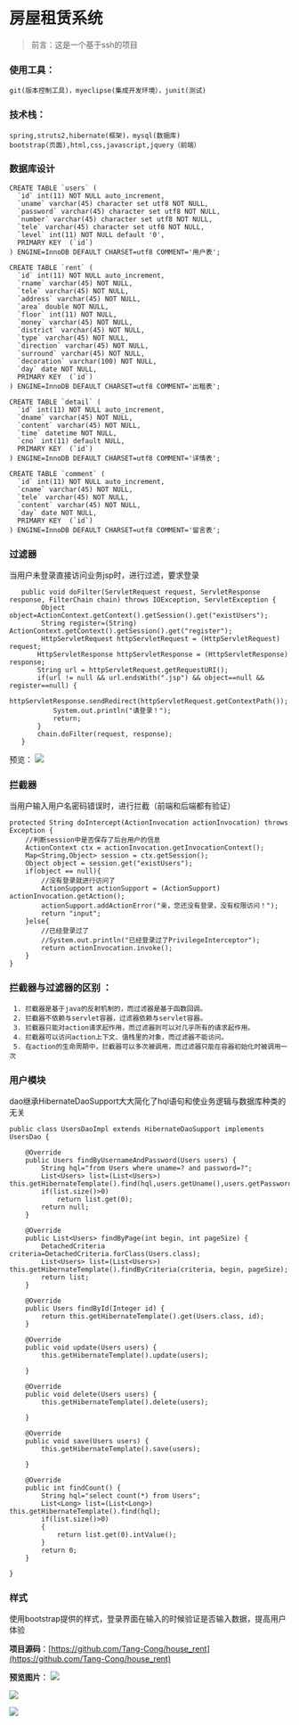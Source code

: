 # 房屋租赁系统

> 前言：这是一个基于ssh的项目

### 使用工具：

	git(版本控制工具)，myeclipse(集成开发环境），junit(测试)
	
### 技术栈：

	spring,struts2,hibernate(框架)，mysql(数据库)
	bootstrap(页面),html,css,javascript,jquery（前端）

### 数据库设计
	CREATE TABLE `users` (
	  `id` int(11) NOT NULL auto_increment,
	  `uname` varchar(45) character set utf8 NOT NULL,
	  `password` varchar(45) character set utf8 NOT NULL,
	  `number` varchar(45) character set utf8 NOT NULL,
	  `tele` varchar(45) character set utf8 NOT NULL,
	  `level` int(11) NOT NULL default '0',
	  PRIMARY KEY  (`id`)
	) ENGINE=InnoDB DEFAULT CHARSET=utf8 COMMENT='用户表';

	CREATE TABLE `rent` (
	  `id` int(11) NOT NULL auto_increment,
	  `rname` varchar(45) NOT NULL,
	  `tele` varchar(45) NOT NULL,
	  `address` varchar(45) NOT NULL,
	  `area` double NOT NULL,
	  `floor` int(11) NOT NULL,
	  `money` varchar(45) NOT NULL,
	  `district` varchar(45) NOT NULL,
	  `type` varchar(45) NOT NULL,
	  `direction` varchar(45) NOT NULL,
	  `surround` varchar(45) NOT NULL,
	  `decoration` varchar(100) NOT NULL,
	  `day` date NOT NULL,
	  PRIMARY KEY  (`id`)
	) ENGINE=InnoDB DEFAULT CHARSET=utf8 COMMENT='出租表';

	CREATE TABLE `detail` (
	  `id` int(11) NOT NULL auto_increment,
	  `dname` varchar(45) NOT NULL,
	  `content` varchar(45) NOT NULL,
	  `time` datetime NOT NULL,
	  `cno` int(11) default NULL,
	  PRIMARY KEY  (`id`)
	) ENGINE=InnoDB DEFAULT CHARSET=utf8 COMMENT='详情表';

	CREATE TABLE `comment` (
	  `id` int(11) NOT NULL auto_increment,
	  `cname` varchar(45) NOT NULL,
	  `tele` varchar(45) NOT NULL,
	  `content` varchar(45) NOT NULL,
	  `day` date NOT NULL,
	  PRIMARY KEY  (`id`)
	) ENGINE=InnoDB DEFAULT CHARSET=utf8 COMMENT='留言表';

### 过滤器

当用户未登录直接访问业务jsp时，进行过滤，要求登录
	
	   public void doFilter(ServletRequest request, ServletResponse response, FilterChain chain) throws IOException, ServletException {  
	    	Object object=ActionContext.getContext().getSession().get("existUsers");
	    	String register=(String) ActionContext.getContext().getSession().get("register");
	    	HttpServletRequest httpServletRequest = (HttpServletRequest) request;  
	       HttpServletResponse httpServletResponse = (HttpServletResponse) response;  
	       String url = httpServletRequest.getRequestURI();  
	       if(url != null && url.endsWith(".jsp") && object==null && register==null) {  
	           httpServletResponse.sendRedirect(httpServletRequest.getContextPath());
	           System.out.println("请登录！");
	           return;  
	       }  
	       chain.doFilter(request, response);  
	   }  
预览：
![](http://i.imgur.com/zclFnU9.gif)

### 拦截器

当用户输入用户名密码错误时，进行拦截（前端和后端都有验证）

	protected String doIntercept(ActionInvocation actionInvocation) throws Exception {
        //判断session中是否保存了后台用户的信息  
		ActionContext ctx = actionInvocation.getInvocationContext();
		Map<String,Object> session = ctx.getSession();
		Object object = session.get("existUsers");
		if(object == null){  
            //没有登录就进行访问了  
            ActionSupport actionSupport = (ActionSupport) actionInvocation.getAction();  
            actionSupport.addActionError("亲，您还没有登录，没有权限访问！");  
            return "input";  
        }else{  
            //已经登录过了  
        	//System.out.println("已经登录过了PrivilegeInterceptor");
            return actionInvocation.invoke();  
        }  
    }

### 拦截器与过滤器的区别 ： 

     1. 拦截器是基于java的反射机制的，而过滤器是基于函数回调。
     2. 拦截器不依赖与servlet容器，过滤器依赖与servlet容器。 
     3. 拦截器只能对action请求起作用，而过滤器则可以对几乎所有的请求起作用。
     4. 拦截器可以访问action上下文、值栈里的对象，而过滤器不能访问。 
     5. 在action的生命周期中，拦截器可以多次被调用，而过滤器只能在容器初始化时被调用一次

### 用户模块

dao继承HibernateDaoSupport大大简化了hql语句和使业务逻辑与数据库种类的无关

	public class UsersDaoImpl extends HibernateDaoSupport implements UsersDao {
	
		@Override
		public Users findByUsernameAndPassword(Users users) {
			String hql="from Users where uname=? and password=?";
			List<Users> list=(List<Users>) this.getHibernateTemplate().find(hql,users.getUname(),users.getPassword());
			if(list.size()>0)
				return list.get(0);
			return null;
		}
	
		@Override
		public List<Users> findByPage(int begin, int pageSize) {
			DetachedCriteria criteria=DetachedCriteria.forClass(Users.class);
			List<Users> list=(List<Users>) this.getHibernateTemplate().findByCriteria(criteria, begin, pageSize);
			return list;
		}
	
		@Override
		public Users findById(Integer id) {
			return this.getHibernateTemplate().get(Users.class, id);
		}
	
		@Override
		public void update(Users users) {
			this.getHibernateTemplate().update(users);
			
		}
	
		@Override
		public void delete(Users users) {
			this.getHibernateTemplate().delete(users);
			
		}
	
		@Override
		public void save(Users users) {
			this.getHibernateTemplate().save(users);
			
		}
	
		@Override
		public int findCount() {
			String hql="select count(*) from Users";
			List<Long> list=(List<Long>) this.getHibernateTemplate().find(hql);
			if(list.size()>0)
			{
				return list.get(0).intValue();
			}
			return 0;
		}
	
	}

### 样式

使用bootstrap提供的样式，登录界面在输入的时候验证是否输入数据，提高用户体验

**项目源码**：[https://github.com/Tang-Cong/house_rent](https://github.com/Tang-Cong/house_rent)


**预览图片**：
![](http://i.imgur.com/vi3grhV.gif)

![](http://i.imgur.com/0crNiW5.gif)

![](http://i.imgur.com/NdLzL1C.gif)
